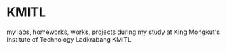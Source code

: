 # KMITL
my labs, homeworks, works, projects during my study at King Mongkut's Institute of Technology Ladkrabang KMITL
